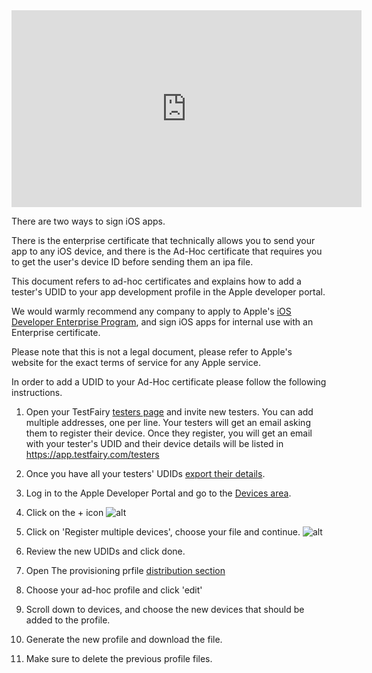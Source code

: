 <iframe width="560" height="315" src="https://www.youtube.com/embed/omYf_-KjPE0" frameborder="0" allowfullscreen></iframe>

There are two ways to sign iOS apps. 

There is the enterprise certificate that technically allows you to send your app to any iOS device, and there is the Ad-Hoc certificate that requires you to get the user's device ID before sending them an ipa file.

This document refers to ad-hoc certificates and explains how to add a tester's UDID to your app development profile in the Apple developer portal.

We would warmly recommend any company to apply to Apple's [iOS Developer Enterprise Program](https://developer.apple.com/programs/ios/enterprise/), and sign iOS apps for internal use with an Enterprise certificate. 

Please note that this is not a legal document, please refer to Apple's website for the exact terms of service for any Apple service.

In order to add a UDID to your Ad-Hoc certificate please follow the following instructions.

1. Open your TestFairy [testers page](https://app.testfairy.com/testers) and invite new testers. You can add multiple addresses, one per line.
Your testers will get an email asking them to register their device. Once they register, you will get an email with your tester's UDID and their device details will be listed in https://app.testfairy.com/testers

2. Once you have all your testers' UDIDs [export their details](https://app.testfairy.com/testers/export/).

3. Log in to the Apple Developer Portal and go to the [Devices area](https://developer.apple.com/account/ios/device/deviceList.action).

4. Click on the + icon 
![alt](/img/apple-dev-plus.png)

5. Click on 'Register multiple devices', choose your file and continue.
![alt](/img/apple-dev-import.png)

6. Review the new UDIDs and click done.

7. Open The provisioning prfile [distribution section](https://developer.apple.com/account/ios/profile/profileList.action?type=production)

8. Choose your ad-hoc profile and click 'edit'

9. Scroll down to devices, and choose the new devices that should be added to the profile.

10. Generate the new profile and download the file.

11. Make sure to delete the previous profile files.







